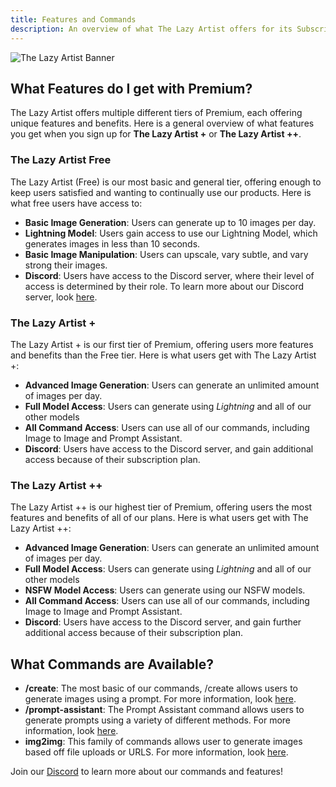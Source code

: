 ```yaml
---
title: Features and Commands
description: An overview of what The Lazy Artist offers for its Subscription Plans.
---
```


![The Lazy Artist Banner](https://cdn.discordapp.com/attachments/1284584058722193498/1303463944966504550/LinkedInBanner_1.png?ex=672bd8e5&is=672a8765&hm=d8ed054821c514854a332a01e4ed49e5e3ace6c559c1c68c7455f9922877dbcf&)

## What Features do I get with Premium?

The Lazy Artist offers multiple different tiers of Premium, each offering unique
features and benefits. Here is a general overview of what features you get when
you sign up for **The Lazy Artist +** or **The Lazy Artist ++**.

### The Lazy Artist Free
The Lazy Artist (Free) is our most basic and general tier, offering enough to keep users
satisfied and wanting to continually use our products. Here is what free users have access
to:
* **Basic Image Generation**: Users can generate up to 10 images per day.
* **Lightning Model**: Users gain access to use our Lightning Model, which generates images in less than 10 seconds.
* **Basic Image Manipulation**: Users can upscale, vary subtle, and vary strong their images.
* **Discord**: Users have access to the Discord server, where their level of access is determined by their role. To learn more about our Discord server, look [here](/docs/discord).

### The Lazy Artist +
The Lazy Artist + is our first tier of Premium, offering users more features and benefits 
than the Free tier. Here is what users get with The Lazy Artist +:
* **Advanced Image Generation**: Users can generate an unlimited amount of images per day.
* **Full Model Access**: Users can generate using *Lightning* and all of our other models
* **All Command Access**: Users can use all of our commands, including Image to Image and Prompt Assistant.
* **Discord**: Users have access to the Discord server, and gain additional access because of their subscription plan.

### The Lazy Artist ++
The Lazy Artist ++ is our highest tier of Premium, offering users the most features and benefits
of all of our plans. Here is what users get with The Lazy Artist ++:
* **Advanced Image Generation**: Users can generate an unlimited amount of images per day.
* **Full Model Access**: Users can generate using *Lightning* and all of our other models
* **NSFW Model Access**: Users can generate using our NSFW models.
* **All Command Access**: Users can use all of our commands, including Image to Image and Prompt Assistant.
* **Discord**: Users have access to the Discord server, and gain further additional access because of their subscription plan.

## What Commands are Available?
* **/create**: The most basic of our commands, /create allows users to generate images using a prompt. For more information, look [here](/docs/create).
* **/prompt-assistant**: The Prompt Assistant command allows users to generate prompts using a variety of different methods. For more information, look [here](/docs/prompt-assistant).
* **img2img**: This family of commands allows user to generate images based off file uploads or URLS. For more information, look [here](/docs/image-to-image).

Join our [Discord](https://discord.gg/XpRMvAkyTv) to learn more about our commands and features!
